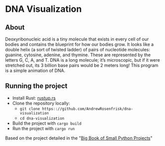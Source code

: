 # DNA Visualization

## About

Deoxyribonucleic acid is a tiny molecule that exists in every cell of our 
bodies and contains the blueprint for how our bodies grow. It looks like a 
double helix (a sort of twisted ladder) of pairs of nucleotide molecules: 
guanine, cytosine, adenine, and thymine. These are represented by the 
letters G, C, A, and T. DNA is a long molecule; it’s microscopic, but if it 
were stretched out, its 3 billion base pairs would be 2 meters long! This 
program is a simple animation of DNA.

## Running the project
* Install Rust: [rustup.rs](https://rustup.rs/)
* Clone the repository locally:
  * `git clone https:://github.com/AndrewRosenfrisk/dna-visualization`
  * `cd dna-visualization`
* Build the project with `cargo build`
* Run the project with `cargo run`

Based on the project detailed in the "[Big Book of Small Python Projects](https://inventwithpython.com/bigbookpython/project21.html)"
